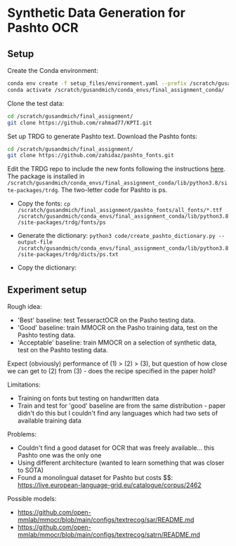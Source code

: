 # Synthetic Data Generation for Pashto OCR

## Setup 
Create the Conda environment:

```sh
conda env create -f setup_files/environment.yaml --prefix /scratch/gusandmich/conda_envs/final_assignment_conda/
conda activate /scratch/gusandmich/conda_envs/final_assignment_conda/
```

Clone the test data:
```sh
cd /scratch/gusandmich/final_assignment/
git clone https://github.com/rahmad77/KPTI.git
```

Set up TRDG to generate Pashto text. 
Download the Pashto fonts:
```sh 
cd /scratch/gusandmich/final_assignment/
git clone https://github.com/zahidaz/pashto_fonts.git
```

Edit the TRDG repo to include the new fonts following the instructions [here](https://github.com/Belval/TextRecognitionDataGenerator?tab=readme-ov-file#add-new-fonts). The package is installed in `/scratch/gusandmich/conda_envs/final_assignment_conda/lib/python3.8/site-packages/trdg`. The two-letter code for Pashto is ps.

- Copy the fonts: `cp /scratch/gusandmich/final_assignment/pashto_fonts/all_fonts/*.ttf /scratch/gusandmich/conda_envs/final_assignment_conda/lib/python3.8/site-packages/trdg/fonts/ps`

- Generate the dictionary: `python3 code/create_pashto_dictionary.py --output-file /scratch/gusandmich/conda_envs/final_assignment_conda/lib/python3.8/site-packages/trdg/dicts/ps.txt`

- Copy the dictionary: 

## Experiment setup
Rough idea:
- 'Best' baseline: test TesseractOCR on the Pasho testing data. 
- 'Good' baseline: train MMOCR on the Pasho training data, test on the Pashto testing data. 
- 'Acceptable' baseline: train MMOCR on a selection of synthetic data, test on the Pashto testing data.

Expect (obviously) performance of (1) > (2) > (3), but question of how close we can get to (2) from (3) - does the recipe specified in the paper hold? 

Limitations:
- Training on fonts but testing on handwritten data 
- Train and test for 'good' baseline are from the same distribution - paper didn't do this but I couldn't find any languages which had two sets of available training data

Problems:
- Couldn't find a good dataset for OCR that was freely available... this Pashto one was the only one 
- Using different architecture (wanted to learn something that was closer to SOTA)
- Found a monolingual dataset for Pashto but costs $$: https://live.european-language-grid.eu/catalogue/corpus/2462 

Possible models:
- https://github.com/open-mmlab/mmocr/blob/main/configs/textrecog/sar/README.md 
- https://github.com/open-mmlab/mmocr/blob/main/configs/textrecog/satrn/README.md 

